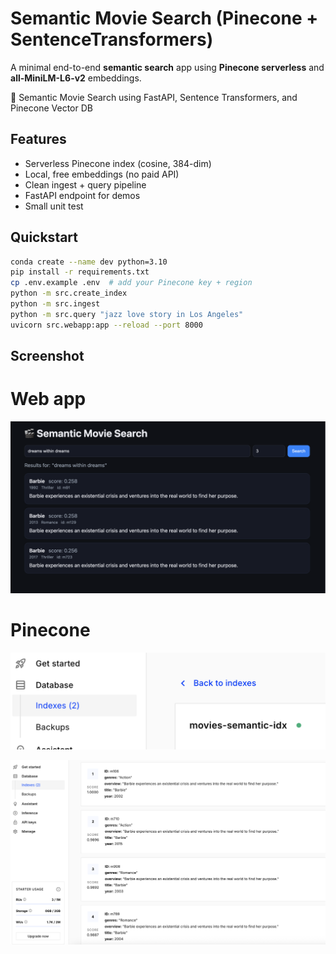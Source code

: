 # Semantic Movie Search (Pinecone + SentenceTransformers) 

A minimal end-to-end **semantic search** app using **Pinecone serverless** and **all-MiniLM-L6-v2** embeddings.

🚀 Semantic Movie Search using FastAPI, Sentence Transformers, and Pinecone Vector DB

## Features
- Serverless Pinecone index (cosine, 384-dim)
- Local, free embeddings (no paid API)
- Clean ingest + query pipeline
- FastAPI endpoint for demos
- Small unit test

## Quickstart
```bash
conda create --name dev python=3.10
pip install -r requirements.txt
cp .env.example .env  # add your Pinecone key + region
python -m src.create_index
python -m src.ingest
python -m src.query "jazz love story in Los Angeles"
uvicorn src.webapp:app --reload --port 8000
```


## Screenshot
# Web app
![alt text](image.png)

# Pinecone 
![alt text](image-1.png)

![alt text](image-2.png)